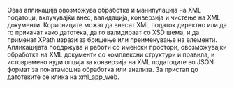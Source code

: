 Оваа апликација овозможува обработка и манипулација на XML податоци, вклучувајќи внес, валидација, конверзија и чистење на XML документи. Корисниците можат да внесат XML податок директно или да го прикачат како датотека, да го валидираат со XSD шема, и да применат XPath изрази за бришење или преименување на елементи. Апликацијата поддржува и работи со именски простори, овозможувајќи обработка на XML документи со комплексни структури и правила, и истовремено нуди опција за конверзија на XML податоците во JSON формат за понатамошна обработка или анализа. За пристап до датотеките се клика на xml_app_web.
